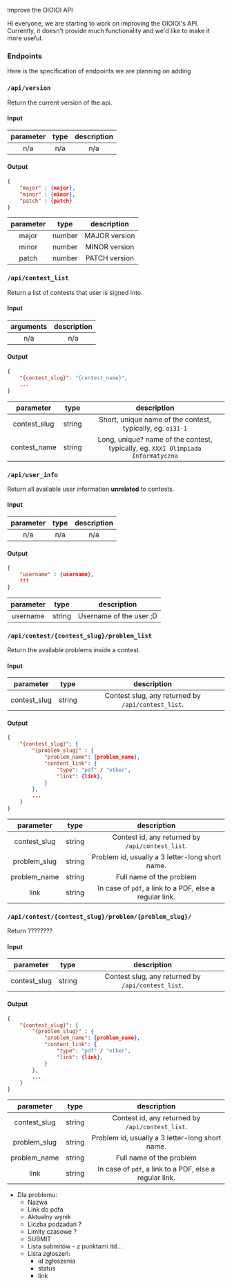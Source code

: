 Improve the OIOIOI API

Hi everyone, we are starting to work on improving the OIOIOI's API. Currently, it doesn't provide much functionality and we'd like to make it more useful.


### Endpoints

Here is the specification of endpoints we are planning on adding

### `/api/version`

Return the current version of the api.

#### Input

| parameter | type | description |
|:---------:|:----:|:-----------:|
|  n/a      |  n/a |       n/a   |

#### Output

```json
{
    "major" : {major},
    "minor" : {minor},
    "patch" : {patch}
}
```

| parameter | type | description |
|:---------:|:----:|:-----------:|
| major      |  number |       MAJOR version   |
| minor      |  number |       MINOR version   |
| patch      |  number |       PATCH version   |


### `/api/contest_list`

Return a list of contests that user is signed into.

#### Input

| arguments | description |
|:---------:|:-----------:|
| n/a       |       n/a   |

#### Output

```json
{
    "{contest_slug}": "{contest_name}",
    ...
}
```

| parameter | type | description |
|:---------:|:----:|:-----------:|
| contest_slug      |  string | Short, unique name of the contest, typically, eg. `oi31-1` |
| contest_name      |  string | Long, unique? name of the contest, typically, eg. `XXXI Olimpiada Informatyczna` |

### `/api/user_info`

Return all available user information **unrelated** to contests.

#### Input

| parameter | type | description |
|:---------:|:----:|:-----------:|
|  n/a      |  n/a |       n/a   |

#### Output

```json
{
    "username" : {username},
    ???
}
```

| parameter | type | description |
|:---------:|:----:|:-----------:|
| username      |  string | Username of the user ;D   |

### `/api/contest/{contest_slug}/problem_list`

Return the available problems inside a contest.

#### Input

| parameter | type | description |
|:-------------:|:----:|:-----------:|
| contest_slug  |  string |  Contest slug, any returned by `/api/contest_list`.   |

#### Output

```json
{
    "{contest_slug}": {
        "{problem_slug}" : {
            "problem_name": {problem_name},
            "content_link": {
                "type": "pdf" / "other",
                "link": {link},
            }
        },
        ...
    }
}
```

| parameter | type | description |
|:---------:|:----:|:-----------:|
| contest_slug      |  string |  Contest id, any returned by `/api/contest_list`.       |
| problem_slug      |  string |  Problem id, usually a 3 letter-long short name.  |
| problem_name      |  string |    Full name of the problem   |
| link      |  string |  In case of `pdf`, a link to a PDF, else a regular link.   |

### `/api/contest/{contest_slug}/problem/{problem_slug}/`

Return ????????

#### Input

| parameter | type | description |
|:-------------:|:----:|:-----------:|
| contest_slug  |  string |  Contest slug, any returned by `/api/contest_list`.   |

#### Output

```json
{
    "{contest_slug}": {
        "{problem_slug}" : {
            "problem_name": {problem_name},
            "content_link": {
                "type": "pdf" / "other",
                "link": {link},
            }
        },
        ...
    }
}
```

| parameter | type | description |
|:---------:|:----:|:-----------:|
| contest_slug      |  string |  Contest id, any returned by `/api/contest_list`.       |
| problem_slug      |  string |  Problem id, usually a 3 letter-long short name.  |
| problem_name      |  string |    Full name of the problem   |
| link      |  string |  In case of `pdf`, a link to a PDF, else a regular link.   |

- Dla problemu:
    - Nazwa
    - Link do pdfa
    - Aktualny wynik
    - Liczba podzadań ?
    - Limity czasowe ?
    - SUBMIT
    - Lista submitów - z punktami itd...
    - Lista zgłoszeń:
        - id zgłoszenia
        - status
        - link
